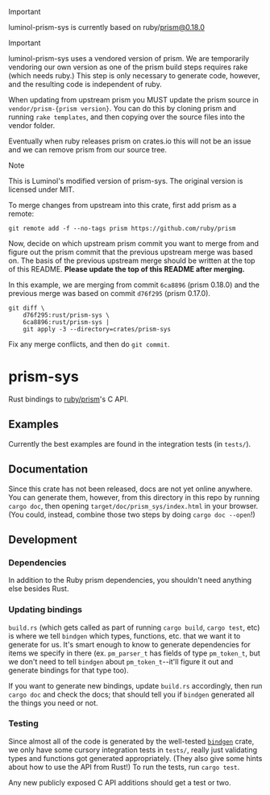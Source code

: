 > [!IMPORTANT]
> luminol-prism-sys is currently based on ruby/prism@0.18.0

> [!IMPORTANT]
> luminol-prism-sys uses a vendored version of prism.
> We are temporarily vendoring our own version as one of the prism build steps requires rake (which needs ruby.)
> This step is only necessary to generate code, however, and the resulting code is independent of ruby.
>
> When updating from upstream prism you MUST update the prism source in `vendor/prism-{prism version}`.
> You can do this by cloning prism and running `rake templates`, and then copying over the source files into the vendor folder.
>
> Eventually when ruby releases prism on crates.io this will not be an issue and we can remove prism from our source tree.

> [!NOTE]
> This is Luminol's modified version of prism-sys. The original version is licensed under MIT. 
>
> To merge changes from upstream into this crate, first add prism as a remote:
>
> ```
> git remote add -f --no-tags prism https://github.com/ruby/prism
> ```
>
> Now, decide on which upstream prism commit you want to merge from and figure out the prism commit that the previous upstream merge was based on. The basis of the previous upstream merge should be written at the top of this README. **Please update the top of this README after merging.**
>
> In this example, we are merging from commit `6ca8896` (prism 0.18.0) and the previous merge was based on commit `d76f295` (prism 0.17.0).
>
> ```
> git diff \
>     d76f295:rust/prism-sys \
>     6ca8896:rust/prism-sys |
>     git apply -3 --directory=crates/prism-sys
> ```
>
> Fix any merge conflicts, and then do `git commit`.

# prism-sys

Rust bindings to [ruby/prism](https://github.com/ruby/prism)'s C API.

## Examples

Currently the best examples are found in the integration tests (in `tests/`).

## Documentation

Since this crate has not been released, docs are not yet online anywhere. You can generate them,
however, from this directory in this repo by running `cargo doc`, then opening
`target/doc/prism_sys/index.html` in your browser. (You could, instead, combine those two steps by
doing `cargo doc --open`!)

## Development

### Dependencies

In addition to the Ruby prism dependencies, you shouldn't need anything else besides Rust.

### Updating bindings

`build.rs` (which gets called as part of running `cargo build`, `cargo test`, etc) is where we tell
`bindgen` which types, functions, etc. that we want it to generate for us. It's smart enough to know
to generate dependencies for items we specify in there (ex. `pm_parser_t` has fields of type
`pm_token_t`, but we don't need to tell `bindgen` about `pm_token_t`--it'll figure it out and
generate bindings for that type too).

If you want to generate new bindings, update `build.rs` accordingly, then run `cargo doc` and check
the docs; that should tell you if `bindgen` generated all the things you need or not.

### Testing

Since almost all of the code is generated by the well-tested
[`bindgen`](https://github.com/rust-lang/rust-bindgen) crate, we only have some cursory integration
tests in `tests/`, really just validating types and functions got generated appropriately. (They
also give some hints about how to use the API from Rust!) To run the tests, run `cargo test`.

Any new publicly exposed C API additions should get a test or two.
